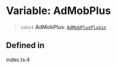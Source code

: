 # Variable: AdMobPlus

> `const` **AdMobPlus**: [`AdMobPlusPlugin`](../interfaces/AdMobPlusPlugin.md)

## Defined in

index.ts:4
